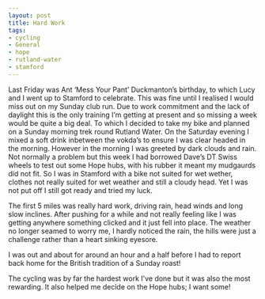 ```yaml
---
layout: post
title: Hard Work
tags:
- cycling
- General
- hope
- rutland-water
- stamford
---
```

Last Friday was Ant ‘Mess Your Pant’ Duckmanton’s birthday, to which Lucy and I went up to Stamford to celebrate. This was fine until I realised I would miss out on my Sunday club run. Due to work commitment and the lack of daylight this is the only training I’m getting at present and so missing a week would be quite a big deal. To which I decided to take my bike and planned on a Sunday morning trek round Rutland Water.
On the Saturday evening I mixed a soft drink inbetween the vokda’s to ensure I was clear headed in the morning. However in the morning I was greeted by dark clouds and rain. Not normally a problem but this week I had borrowed Dave’s DT Swiss wheels to test out some Hope hubs, with his rubber it meant my mudgaurds did not fit. So I was in Stamford with a bike not suited for wet wether, clothes not really suited for wet weather and still a cloudy head. Yet I was not put off I still got ready and tried my luck.

The first 5 miles was really hard work, driving rain, head winds and long slow inclines. After pushing for a while and not really feeling like I was getting anywhere  something clicked and it just fell into place. The weather no longer seamed to worry me, I hardly noticed the rain, the hills were just a challenge rather than a heart sinking eyesore.

I was out and about for around an hour and a half before I had to report back home for the British tradition of a Sunday roast!

The cycling was by far the hardest work I’ve done but it was also the most rewarding. It also helped me decide on the Hope hubs; I want some!
